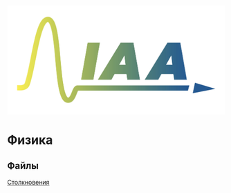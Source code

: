 ![iaa2005 logo](/assets/IAA_Logo.jpeg)
# Физика
## Файлы
[Столкновения](https://iaa2005.tk/files/Столкновения.zip)

